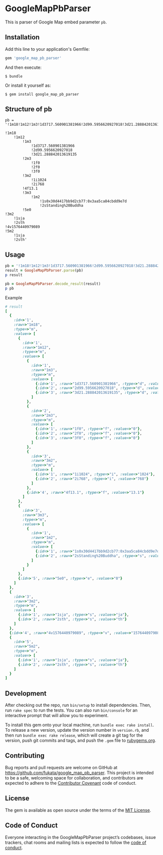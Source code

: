 # GoogleMapPbParser

This is parser of Google Map embed parameter `pb`.

## Installation

Add this line to your application's Gemfile:

```ruby
gem 'google_map_pb_parser'
```

And then execute:

    $ bundle

Or install it yourself as:

    $ gem install google_map_pb_parser

## Structure of pb

```
pb = '!1m18!1m12!1m3!1d3717.560901381966!2d99.5956620927018!3d21.288842013619135!2m3!1f0!2f0!3f0!3m2!1i1024!2i768!4f13.1!3m3!1m2!1s0x30d4417bb9d2cb77:0x3aa5ca84cbdd9e7d!2sStanding%20Buddha!5e0!3m2!1sja!2sth!4v1576440979089!5m2!1sja!2sth'
```

```
!1m18
    !1m12
        !1m3
            !1d3717.560901381966
            !2d99.5956620927018
            !3d21.288842013619135
        !2m3
            !1f0
            !2f0
            !3f0
        !3m2
            !1i1024
            !2i768
        !4f13.1
        !3m3
            !1m2
                !1s0x30d4417bb9d2cb77:0x3aa5ca84cbdd9e7d
                !2sStanding%20Buddha
        !5e0
!3m2
    !1sja
    !2sth
!4v1576440979089
!5m2
    !1sja
    !2sth'
```

## Usage

```ruby
pb = '!1m18!1m12!1m3!1d3717.560901381966!2d99.5956620927018!3d21.288842013619135!2m3!1f0!2f0!3f0!3m2!1i1024!2i768!4f13.1!3m3!1m2!1s0x30d4417bb9d2cb77:0x3aa5ca84cbdd9e7d!2sStanding%20Buddha!5e0!3m2!1sja!2sth!4v1576440979089!5m2!1sja!2sth'
result = GoogleMapPbParser.parse(pb)
p result

pb = GoogleMapPbParser.decode_result(result)
p pb
```

Example

```ruby
# result
[
  {
    :id=>'1',
    :raw=>"1m18",
    :type=>"m",
    :value=> [
      {
        :id=>'1',
        :raw=>"1m12",
        :type=>"m",
        :value=> [
          {
            :id=>'1',
            :raw=>"1m3",
            :type=>"m",
            :value=> [
              {:id=>'1', :raw=>"1d3717.560901381966", :type=>"d", :value=>"3717.560901381966"},
              {:id=>'2', :raw=>"2d99.5956620927018", :type=>"d", :value=>"99.5956620927018"},
              {:id=>'3', :raw=>"3d21.288842013619135", :type=>"d", :value=>"21.288842013619135"}
            ]
          },
          {
            :id=>'2',
            :raw=>"2m3",
            :type=>"m",
            :value=> [
              {:id=>'1', :raw=>"1f0", :type=>"f", :value=>"0"},
              {:id=>'2', :raw=>"2f0", :type=>"f", :value=>"0"},
              {:id=>'3', :raw=>"3f0", :type=>"f", :value=>"0"}
            ]
          },
          {
            :id=>'3',
            :raw=>"3m2",
            :type=>"m",
            :value=> [
              {:id=>'1', :raw=>"1i1024", :type=>"i", :value=>"1024"},
              {:id=>'2', :raw=>"2i768", :type=>"i", :value=>"768"}
            ]
          },
          {:id=>'4', :raw=>"4f13.1", :type=>"f", :value=>"13.1"}
        ]
      },
      {
        :id=>'3',
        :raw=>"3m3",
        :type=>"m",
        :value=> [
          {
            :id=>'1',
            :raw=>"1m2",
            :type=>"m",
            :value=> [
              {:id=>'1', :raw=>"1s0x30d4417bb9d2cb77:0x3aa5ca84cbdd9e7d", :type=>"s", :value=>"0x30d4417bb9d2cb77:0x3aa5ca84cbdd9e7d"},
              {:id=>'2', :raw=>"2sStanding%20Buddha", :type=>"s", :value=>"Standing%20Buddha"}
            ]
          }
        ]
      },
      {:id=>'5', :raw=>"5e0", :type=>"e", :value=>"0"}
    ]
  },
  {
    :id=>'3',
    :raw=>"3m2",
    :type=>"m",
    :value=> [
      {:id=>'1', :raw=>"1sja", :type=>"s", :value=>"ja"},
      {:id=>'2', :raw=>"2sth", :type=>"s", :value=>"th"}
    ]
  },
  {:id=>'4', :raw=>"4v1576440979089", :type=>"v", :value=>"1576440979089"},
  {
    :id=>'5',
    :raw=>"5m2",
    :type=>"m",
    :value=> [
      {:id=>'1', :raw=>"1sja", :type=>"s", :value=>"ja"},
      {:id=>'2', :raw=>"2sth", :type=>"s", :value=>"th"}
    ]
  }
]
```

## Development

After checking out the repo, run `bin/setup` to install dependencies. Then, run `rake spec` to run the tests. You can also run `bin/console` for an interactive prompt that will allow you to experiment.

To install this gem onto your local machine, run `bundle exec rake install`. To release a new version, update the version number in `version.rb`, and then run `bundle exec rake release`, which will create a git tag for the version, push git commits and tags, and push the `.gem` file to [rubygems.org](https://rubygems.org).

## Contributing

Bug reports and pull requests are welcome on GitHub at https://github.com/fukata/google_map_pb_parser. This project is intended to be a safe, welcoming space for collaboration, and contributors are expected to adhere to the [Contributor Covenant](http://contributor-covenant.org) code of conduct.

## License

The gem is available as open source under the terms of the [MIT License](https://opensource.org/licenses/MIT).

## Code of Conduct

Everyone interacting in the GoogleMapPbParser project’s codebases, issue trackers, chat rooms and mailing lists is expected to follow the [code of conduct](https://github.com/fukata/google_map_pb_parser/blob/master/CODE_OF_CONDUCT.md).
